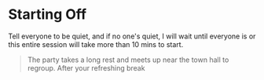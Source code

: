 # Starting Off
Tell everyone to be quiet, and if no one's quiet, I will wait until everyone is or this entire session will take more than 10 mins to start.
> The party takes a long rest and meets up near the town hall to regroup. After your refreshing break